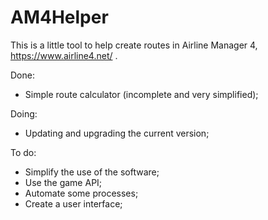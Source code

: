 # AM4Helper
This is a little tool to help create routes in Airline Manager 4, https://www.airline4.net/ .

Done:
- Simple route calculator (incomplete and very simplified);

Doing:
- Updating and upgrading the current version;

To do:
- Simplify the use of the software;
- Use the game API;
- Automate some processes;
- Create a user interface;


